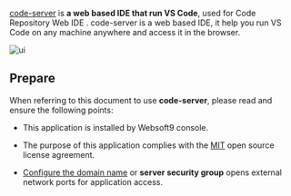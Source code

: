 [code-server](https://coder.com/) is **a web based IDE that run VS Code**, used for Code Repository Web IDE . code-server is a web based IDE, it help you run VS Code on any machine anywhere and access it in the browser. 


![ui](https://libs.websoft9.com/Websoft9/DocsPicture/en/codeserver/codeserver-consolegui-websoft9.png)


## Prepare

When referring to this document to use **code-server**, please read and ensure the following points:

- This application is installed by Websoft9 console.

- The purpose of this application complies with the [MIT](https://opensource.org/licenses/MIT) open source license agreement.

- [Configure the domain name](./domain-set) or **server security group** opens external network ports for application access.